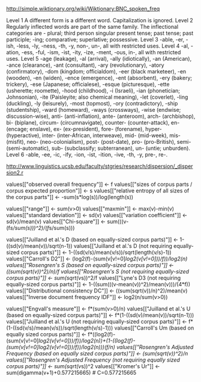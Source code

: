 http://simple.wiktionary.org/wiki/Wiktionary:BNC_spoken_freq

Level 1
A different form is a different word. Capitalization is ignored.
Level 2
Regularly inflected words are part of the same family. The inflectional categories are - plural; third person singular present tense; past tense; past participle; -ing; comparative; superlative; possessive.
Level 3
-able, -er, -ish, -less, -ly, -ness, -th, -y, non-, un-, all with restricted uses.
Level 4
-al, -ation, -ess, -ful, -ism, -ist, -ity, -ize, -ment, -ous, in-, all with restricted uses.
Level 5
-age (leakage), -al (arrival), -ally (idiotically), -an (American), -ance (clearance), -ant (consultant), -ary (revolutionary), -atory (confirmatory), -dom (kingdom; officialdom), -eer (black marketeer), -en (wooden), -en (widen), -ence (emergence), -ent (absorbent), -ery (bakery; trickery), -ese (Japanese; officialese), -esque (picturesque), -ette (usherette; roomette), -hood (childhood), -i (Israeli), -ian (phonetician; Johnsonian), -ite (Paisleyite; also chemical meaning), -let (coverlet), -ling (duckling), -ly (leisurely), -most (topmost), -ory (contradictory), -ship (studentship), -ward (homeward), -ways (crossways), -wise (endwise; discussion-wise), anti- (anti-inflation), ante- (anteroom), arch- (archbishop), bi- (biplane), circum- (circumnavigate), counter- (counter-attack), en- (encage; enslave), ex- (ex-president), fore- (forename), hyper- (hyperactive), inter- (inter-African, interweave), mid- (mid-week), mis- (misfit), neo- (neo-colonialism), post- (post-date), pro- (pro-British), semi- (semi-automatic), sub- (subclassify; subterranean), un- (untie; unburden).
Level 6
-able, -ee, -ic, -ify, -ion, -ist, -ition, -ive, -th, -y, pre-, re-.


http://www.linguistics.ucsb.edu/faculty/stgries/research/dispersion/_dispersion2.r

   values[["observed overall frequency"]] <- f
   values[["sizes of corpus parts / corpus expected proportion"]] <- s
   values[["relative entropy of all sizes of the corpus parts"]] <- -sum(s*log(s))/log(length(s))

   values[["range"]] <- sum(v>0)
   values[["maxmin"]] <- max(v)-min(v)
   values[["standard deviation"]] <- sd(v)
   values[["variation coefficient"]] <- sd(v)/mean(v)
   values[["Chi-square"]] <- sum(((v-(f*s/sum(s)))^2)/(f*s/sum(s)))

   values[["Juilland et al.'s D (based on equally-sized corpus parts)"]] <- 1-((sd(v)/mean(v))/sqrt(n-1))
   values[["Juilland et al.'s D (not requiring equally-sized corpus parts)"]] <- 1-((sd(v/s)/mean(v/s))/sqrt(length(v/s)-1))
   values[["Carroll's D2"]] <- (log2(f)-(sum(v[v!=0]*log2(v[v!=0]))/f))/log2(n)
   values[["Rosengren's S (based on equally-sized corpus parts)"]] <- ((sum(sqrt(v))^2)/n)/f
   values[["Rosengren's S (not requiring equally-sized corpus parts)"]] <- sum(sqrt(v*s))^2/f
   values[["Lyne's D3 (not requiring equally-sized corpus parts)"]] <- 1-((sum(((v-mean(v))^2)/mean(v)))/(4*f))
   values[["Distributional consistency DC"]] <- ((sum(sqrt(v))/n)^2)/mean(v)
   values[["Inverse document frequency IDF"]] <- log2(n/sum(v>0))

   values[["Engvall's measure"]] <- f*(sum(v>0)/n)
   values[["Juilland et al.'s U (based on equally-sized corpus parts)"]] <- f*(1-((sd(v)/mean(v))/sqrt(n-1)))
   values[["Juilland et al.'s U (not requiring equally-sized corpus parts)"]] <- f*(1-((sd(v/s)/mean(v/s))/sqrt(length(v/s)-1)))
   values[["Carroll's Um (based on equally sized corpus parts)"]] <- f*((log2(f)-(sum(v[v!=0]*log2(v[v!=0]))/f))/log2(n))+(1-((log2(f)-(sum(v[v!=0]*log2(v[v!=0]))/f))/log2(n)))*(f/n)
   values[["Rosengren's Adjusted Frequency (based on equally sized corpus parts)"]] <- (sum(sqrt(v))^2)/n
   values[["Rosengren's Adjusted Frequency (not requiring equally sized corpus parts)"]] <- sum(sqrt(v*s))^2
   values[["Kromer's Ur"]] <- sum(digamma(v+1)+0.577215665) # C=0.577215665
